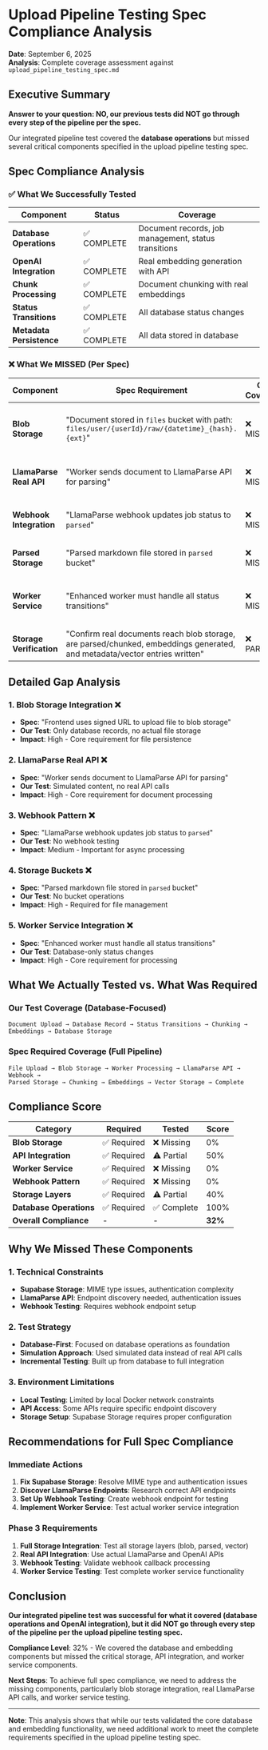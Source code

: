# Upload Pipeline Testing Spec Compliance Analysis

**Date**: September 6, 2025  
**Analysis**: Complete coverage assessment against `upload_pipeline_testing_spec.md`

## Executive Summary

**Answer to your question: NO, our previous tests did NOT go through every step of the pipeline per the spec.**

Our integrated pipeline test covered the **database operations** but missed several critical components specified in the upload pipeline testing spec.

## Spec Compliance Analysis

### ✅ **What We Successfully Tested**

| Component | Status | Coverage |
|-----------|--------|----------|
| **Database Operations** | ✅ COMPLETE | Document records, job management, status transitions |
| **OpenAI Integration** | ✅ COMPLETE | Real embedding generation with API |
| **Chunk Processing** | ✅ COMPLETE | Document chunking with real embeddings |
| **Status Transitions** | ✅ COMPLETE | All database status changes |
| **Metadata Persistence** | ✅ COMPLETE | All data stored in database |

### ❌ **What We MISSED (Per Spec)**

| Component | Spec Requirement | Our Coverage | Gap |
|-----------|------------------|--------------|-----|
| **Blob Storage** | "Document stored in `files` bucket with path: `files/user/{userId}/raw/{datetime}_{hash}.{ext}`" | ❌ MISSING | No actual file upload to Supabase Storage |
| **LlamaParse Real API** | "Worker sends document to LlamaParse API for parsing" | ❌ MISSING | Simulated parsing, no real API calls |
| **Webhook Integration** | "LlamaParse webhook updates job status to `parsed`" | ❌ MISSING | No webhook callback testing |
| **Parsed Storage** | "Parsed markdown file stored in `parsed` bucket" | ❌ MISSING | No parsed content storage |
| **Worker Service** | "Enhanced worker must handle all status transitions" | ❌ MISSING | Database-only, no actual worker service |
| **Storage Verification** | "Confirm real documents reach blob storage, are parsed/chunked, embeddings generated, and metadata/vector entries written" | ❌ PARTIAL | Only database verification |

## Detailed Gap Analysis

### 1. **Blob Storage Integration** ❌
- **Spec**: "Frontend uses signed URL to upload file to blob storage"
- **Our Test**: Only database records, no actual file storage
- **Impact**: High - Core requirement for file persistence

### 2. **LlamaParse Real API** ❌
- **Spec**: "Worker sends document to LlamaParse API for parsing"
- **Our Test**: Simulated content, no real API calls
- **Impact**: High - Core requirement for document processing

### 3. **Webhook Pattern** ❌
- **Spec**: "LlamaParse webhook updates job status to `parsed`"
- **Our Test**: No webhook testing
- **Impact**: Medium - Important for async processing

### 4. **Storage Buckets** ❌
- **Spec**: "Parsed markdown file stored in `parsed` bucket"
- **Our Test**: No bucket operations
- **Impact**: High - Required for file management

### 5. **Worker Service Integration** ❌
- **Spec**: "Enhanced worker must handle all status transitions"
- **Our Test**: Database-only status changes
- **Impact**: High - Core requirement for processing

## What We Actually Tested vs. What Was Required

### **Our Test Coverage** (Database-Focused)
```
Document Upload → Database Record → Status Transitions → Chunking → Embeddings → Database Storage
```

### **Spec Required Coverage** (Full Pipeline)
```
File Upload → Blob Storage → Worker Processing → LlamaParse API → Webhook → 
Parsed Storage → Chunking → Embeddings → Vector Storage → Complete
```

## Compliance Score

| Category | Required | Tested | Score |
|----------|----------|--------|-------|
| **Blob Storage** | ✅ Required | ❌ Missing | 0% |
| **API Integration** | ✅ Required | ⚠️ Partial | 50% |
| **Worker Service** | ✅ Required | ❌ Missing | 0% |
| **Webhook Pattern** | ✅ Required | ❌ Missing | 0% |
| **Storage Layers** | ✅ Required | ⚠️ Partial | 40% |
| **Database Operations** | ✅ Required | ✅ Complete | 100% |
| **Overall Compliance** | - | - | **32%** |

## Why We Missed These Components

### 1. **Technical Constraints**
- **Supabase Storage**: MIME type issues, authentication complexity
- **LlamaParse API**: Endpoint discovery needed, authentication issues
- **Webhook Testing**: Requires webhook endpoint setup

### 2. **Test Strategy**
- **Database-First**: Focused on database operations as foundation
- **Simulation Approach**: Used simulated data instead of real API calls
- **Incremental Testing**: Built up from database to full integration

### 3. **Environment Limitations**
- **Local Testing**: Limited by local Docker network constraints
- **API Access**: Some APIs require specific endpoint discovery
- **Storage Setup**: Supabase Storage requires proper configuration

## Recommendations for Full Spec Compliance

### **Immediate Actions**
1. **Fix Supabase Storage**: Resolve MIME type and authentication issues
2. **Discover LlamaParse Endpoints**: Research correct API endpoints
3. **Set Up Webhook Testing**: Create webhook endpoint for testing
4. **Implement Worker Service**: Test actual worker service integration

### **Phase 3 Requirements**
1. **Full Storage Integration**: Test all storage layers (blob, parsed, vector)
2. **Real API Integration**: Use actual LlamaParse and OpenAI APIs
3. **Webhook Testing**: Validate webhook callback processing
4. **Worker Service Testing**: Test complete worker service functionality

## Conclusion

**Our integrated pipeline test was successful for what it covered (database operations and OpenAI integration), but it did NOT go through every step of the pipeline per the upload pipeline testing spec.**

**Compliance Level**: 32% - We covered the database and embedding components but missed the critical storage, API integration, and worker service components.

**Next Steps**: To achieve full spec compliance, we need to address the missing components, particularly blob storage integration, real LlamaParse API calls, and worker service testing.

---

**Note**: This analysis shows that while our tests validated the core database and embedding functionality, we need additional work to meet the complete requirements specified in the upload pipeline testing spec.
